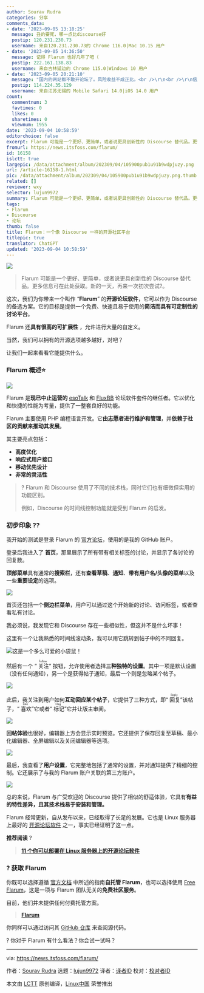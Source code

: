```yaml
---
author: Sourav Rudra
categories: 分享
comments_data:
- date: '2023-09-05 13:18:25'
  message: 丑的要死，哪一点比discourse好
  postip: 120.231.230.73
  username: 来自120.231.230.73的 Chrome 116.0|Mac 10.15 用户
- date: '2023-09-05 14:36:50'
  message: 记得 Flarum 也好几年了吧（
  postip: 222.161.138.83
  username: 来自吉林延边的 Chrome 115.0|Windows 10 用户
- date: '2023-09-05 20:21:10'
  message: "国内的网站都不敢开论坛了。风险收益不成正比。<br />\r\n<br />\r\n信息都封锁在各种群里。<br />\r\n<br />\r\n后来人一遍遍的问同样的问题。"
  postip: 114.224.35.129
  username: 来自江苏无锡的 Mobile Safari 14.0|iOS 14.0 用户
count:
  commentnum: 3
  favtimes: 0
  likes: 0
  sharetimes: 0
  viewnum: 1955
date: '2023-09-04 10:58:59'
editorchoice: false
excerpt: Flarum 可能是一个更好、更简单，或者说更具创新性的 Discourse 替代品。更多信息可在此处获取。新的一天，再来一次初次尝试?。
fromurl: https://news.itsfoss.com/flarum/
id: 16158
islctt: true
largepic: /data/attachment/album/202309/04/105900pub1u91b9wdpjuzy.png
url: /article-16158-1.html
pic: /data/attachment/album/202309/04/105900pub1u91b9wdpjuzy.png.thumb.jpg
related: []
reviewer: wxy
selector: lujun9972
summary: Flarum 可能是一个更好、更简单，或者说更具创新性的 Discourse 替代品。更多信息可在此处获取。新的一天，再来一次初次尝试?。
tags:
- Flarum
- Discourse
- 论坛
thumb: false
title: Flarum：一个像 Discourse 一样的开源社区平台
titlepic: true
translator: ChatGPT
updated: '2023-09-04 10:58:59'
---
```


![](/data/attachment/album/202309/04/105900pub1u91b9wdpjuzy.png)



> 
> Flarum 可能是一个更好、更简单，或者说更具创新性的 Discourse 替代品。更多信息可在此处获取。新的一天，再来一次初次尝试?。
> 
> 
> 


这次，我们为你带来一个叫作 “**Flarum**” 的**开源论坛软件**，它可以作为 Discourse 的备选方案。它的目标是提供一个免费、快速且易于使用的**简洁而具有可定制性的讨论平台**。


Flarum 还**具有很高的可扩展性** ，允许进行大量的自定义。


当然，我们可以拥有的开源选项越多越好，对吧？


让我们一起来看看它能提供什么。


### Flarum 概述⭐


![](/data/attachment/album/202309/04/105900q3wr4xhp4h3zccxx.png)


Flarum 是**现已中止运营的** [esoTalk](https://github.com/esotalk/esoTalk) 和 [FluxBB](https://github.com/fluxbb/fluxbb) 论坛软件套件的继任者。它以优化和快捷的性能为考量，提供了一整套良好的功能。


Flarum 主要使用 PHP 编程语言开发。它**由志愿者进行维护和管理**，并**依赖于社区的贡献来推动其发展**。


其主要亮点包括：


* **高度优化**
* **响应式用户接口**
* **移动优先设计**
* **非常的灵活性**



> 
> ? Flarum 和 Discourse 使用了不同的技术栈，同时它们也有细微但实用的功能区别。
> 
> 
> 例如，Discourse 的时间线控制功能就是受到 Flarum 的启发。
> 
> 
> 


### 初步印象 ?‍?


我开始的测试是登录 Flarum 的 [官方论坛](https://discuss.flarum.org/)，使用的是我的 GitHub 账户。


登录后我进入了 **首页**，那里展示了所有带有相关标签的讨论，并显示了各讨论的回复数。


**顶部菜单**具有通常的**搜索栏**，还有**查看草稿**、**通知**、**带有用户名/头像的菜单**以及一些**重要设定**的选项。


![](/data/attachment/album/202309/04/105901xvugpuzyu5pt9udt.png)


首页还包括一个**侧边栏菜单**，用户可以通过这个开始新的讨论、访问标签，或者查看私有讨论。


我必须说，我发现它和 Discourse 存在一些相似性，但这并不是什么坏事！


这里有一个让我熟悉的时间线滚动条，我可以用它跳转到帖子中的不同回复。


![这是一个多么可爱的小袋鼠！](/data/attachment/album/202309/04/105901nazl3a2zllppsa98.png)


然后有一个 “<ruby> 关注 <rt>  Follow </rt></ruby>” 按钮，允许使用者选择**三种独特的设置**。其中一项是默认设置（没有任何通知），另一个是获得帖子通知，最后一个则是忽略某个帖子。


![](/data/attachment/album/202309/04/105902a6thbx6jnovyz1h1.png)


此后，我关注到用户如何**互动回应某个帖子**，它提供了三种方式，即“<ruby> 回复 <rt>  Reply </rt></ruby>”该帖子，“<ruby> 喜欢 <rt>  Like </rt></ruby>”它或者“<ruby> 标记 <rt>  Flag </rt></ruby>”它并让版主审阅。


![](/data/attachment/album/202309/04/105903xtgtmqiztolfyeqc.png)


**回帖体验**也很好，编辑器上方会显示实时预览。它还提供了保存回复至草稿、最小化编辑器、全屏编辑以及关闭编辑器等选项。


![](/data/attachment/album/202309/04/105903ylt8htsy3tfpyhs9.png)


最后，我查看了**用户设置**，它完整地包括了通常的设置，并对通知提供了精细的控制。它还展示了与我的 Flarum 账户关联的第三方账户。


![](/data/attachment/album/202309/04/105903hvz28jpqtzsof33e.png)


总的来说，Flarum 与广受欢迎的 Discourse 提供了相似的舒适体验，它具有**有益的特性差异，且其技术栈易于安装和管理。**


Flarum 经常更新，自从发布以来，已经取得了长足的发展。它也是 Linux 服务器上最好的 [开源论坛软件](https://itsfoss.com/open-source-forum-software/) 之一，事实已经证明了这一点。


**推荐阅读** ?



> 
> **[11 个你可以部署在 Linux 服务器上的开源论坛软件](https://itsfoss.com/content/images/size/w256h256/2022/12/android-chrome-192x192.png)**
> 
> 
> 


### ? 获取 Flarum


你既可以选择遵循 [官方文档](https://docs.flarum.org/install) 中所述的指南**自托管 Flarum**，也可以选择使用 [Free Flarum](https://freeflarum.com/)，这是一项与 Flarum 团队无关的**免费社区服务**。


目前，他们并未提供任何付费托管方案。



> 
> **[Flarum](https://flarum.org/)**
> 
> 
> 


你同样可以通过访问其 [GitHub 仓库](https://github.com/flarum/flarum) 来查阅源代码。


? 你对于 Flarum 有什么看法？你会试一试吗？




---


via: <https://news.itsfoss.com/flarum/>


作者：[Sourav Rudra](https://news.itsfoss.com/author/sourav/) 选题：[lujun9972](https://github.com/lujun9972) 译者：[译者ID](https://github.com/%E8%AF%91%E8%80%85ID) 校对：[校对者ID](https://github.com/%E6%A0%A1%E5%AF%B9%E8%80%85ID)


本文由 [LCTT](https://github.com/LCTT/TranslateProject) 原创编译，[Linux中国](https://linux.cn/) 荣誉推出